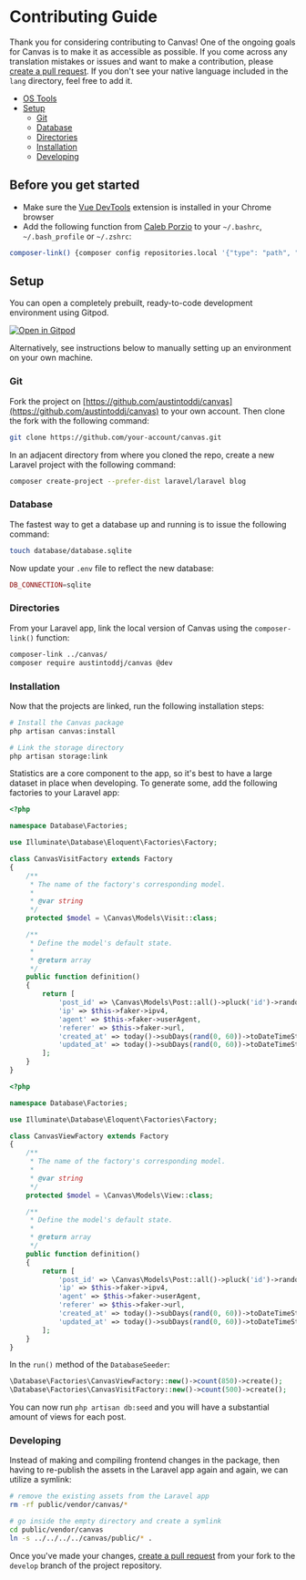 # Contributing Guide

Thank you for considering contributing to Canvas! One of the ongoing goals for Canvas is to make it as accessible as possible. If you come across any translation mistakes or issues and want to make a contribution, please [create a pull request](https://github.com/austintoddj/canvas/pulls). If you don't see your native language included in the `lang` directory, feel free to add it.

- [OS Tools](#before-you-get-started)
- [Setup](#setup)
  - [Git](#git)
  - [Database](#database)
  - [Directories](#directories)
  - [Installation](#installation)
  - [Developing](#developing)

## Before you get started

- Make sure the [Vue DevTools](https://chrome.google.com/webstore/detail/vuejs-devtools/nhdogjmejiglipccpnnnanhbledajbpd?hl=en) extension is installed in your Chrome browser
- Add the following function from [Caleb Porzio](https://calebporzio.com/bash-alias-composer-link-use-local-folders-as-composer-dependancies/) to your `~/.bashrc`, `~/.bash_profile` or `~/.zshrc`:

```bash
composer-link() {composer config repositories.local '{"type": "path", "url": "'$1'"}' --file composer.json}
```

## Setup

You can open a completely prebuilt, ready-to-code development environment using Gitpod.

[![Open in Gitpod](https://gitpod.io/button/open-in-gitpod.svg)](https://gitpod.io/#https://github.com/austintoddj/canvas/tree/master)

Alternatively, see instructions below to manually setting up an environment on your own machine.

### Git

Fork the project on [https://github.com/austintoddj/canvas](https://github.com/austintoddj/canvas) to your own account. Then clone the fork with the following command:

```bash
git clone https://github.com/your-account/canvas.git
```

In an adjacent directory from where you cloned the repo, create a new Laravel project with the following command:

```bash
composer create-project --prefer-dist laravel/laravel blog
```

### Database

The fastest way to get a database up and running is to issue the following command:

```bash
touch database/database.sqlite
```

Now update your `.env` file to reflect the new database:

```php
DB_CONNECTION=sqlite
```

### Directories

From your Laravel app, link the local version of Canvas using the `composer-link()` function:

```bash
composer-link ../canvas/
composer require austintoddj/canvas @dev
```

### Installation

Now that the projects are linked, run the following installation steps:

```bash
# Install the Canvas package
php artisan canvas:install

# Link the storage directory
php artisan storage:link
```

Statistics are a core component to the app, so it's best to have a large dataset in place when developing. To
generate some, add the following factories to your Laravel app:

```php
<?php

namespace Database\Factories;

use Illuminate\Database\Eloquent\Factories\Factory;

class CanvasVisitFactory extends Factory
{
    /**
     * The name of the factory's corresponding model.
     *
     * @var string
     */
    protected $model = \Canvas\Models\Visit::class;

    /**
     * Define the model's default state.
     *
     * @return array
     */
    public function definition()
    {
        return [
            'post_id' => \Canvas\Models\Post::all()->pluck('id')->random(),
            'ip' => $this->faker->ipv4,
            'agent' => $this->faker->userAgent,
            'referer' => $this->faker->url,
            'created_at' => today()->subDays(rand(0, 60))->toDateTimeString(),
            'updated_at' => today()->subDays(rand(0, 60))->toDateTimeString(),
        ];
    }
}
```

```php
<?php

namespace Database\Factories;

use Illuminate\Database\Eloquent\Factories\Factory;

class CanvasViewFactory extends Factory
{
    /**
     * The name of the factory's corresponding model.
     *
     * @var string
     */
    protected $model = \Canvas\Models\View::class;

    /**
     * Define the model's default state.
     *
     * @return array
     */
    public function definition()
    {
        return [
            'post_id' => \Canvas\Models\Post::all()->pluck('id')->random(),
            'ip' => $this->faker->ipv4,
            'agent' => $this->faker->userAgent,
            'referer' => $this->faker->url,
            'created_at' => today()->subDays(rand(0, 60))->toDateTimeString(),
            'updated_at' => today()->subDays(rand(0, 60))->toDateTimeString(),
        ];
    }
}

```

In the `run()` method of the `DatabaseSeeder`:

```php
\Database\Factories\CanvasViewFactory::new()->count(850)->create();
\Database\Factories\CanvasVisitFactory::new()->count(500)->create();
```

You can now run `php artisan db:seed` and you will have a substantial amount of views for each post.

### Developing

Instead of making and compiling frontend changes in the package, then having to re-publish the assets in the
Laravel app again and again, we can utilize a symlink:

```bash
# remove the existing assets from the Laravel app
rm -rf public/vendor/canvas/*

# go inside the empty directory and create a symlink
cd public/vendor/canvas
ln -s ../../../../canvas/public/* .
```

Once you've made your changes, [create a pull request](https://github.com/austintoddj/canvas/compare) from your fork to the `develop` branch of the project repository.
